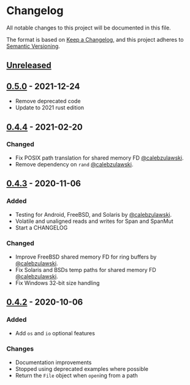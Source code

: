 # Changelog
All notable changes to this project will be documented in this file.

The format is based on [Keep a Changelog](https://keepachangelog.com/en/1.0.0/),
and this project adheres to [Semantic Versioning](https://semver.org/spec/v2.0.0.html).

## [Unreleased]

## [0.5.0] - 2021-12-24
- Remove deprecated code
- Update to 2021 rust edition

## [0.4.4] - 2021-02-20

### Changed
- Fix POSIX path translation for shared memory FD [@calebzulawski](https://github.com/calebzulawski).
- Remove dependency on `rand` [@calebzulawski](https://github.com/calebzulawski).

## [0.4.3] - 2020-11-06
### Added
- Testing for Android, FreeBSD, and Solaris by [@calebzulawski](https://github.com/calebzulawski).
- Volatile and unaligned reads and writes for Span and SpanMut
- Start a CHANGELOG

### Changed
- Improve FreeBSD shared memory FD for ring buffers by [@calebzulawski](https://github.com/calebzulawski).
- Fix Solaris and BSDs temp paths for shared memory FD [@calebzulawski](https://github.com/calebzulawski).
- Fix Windows 32-bit size handling

## [0.4.2] - 2020-10-06
### Added
- Add `os` and `io` optional features

### Changes
- Documentation improvements
- Stopped using deprecated examples where possible
- Return the `File` object when `open`ing from a path

[Unreleased]: https://github.com/kalamay/vmap-rs/compare/v0.5.0...HEAD
[0.5.0]: https://github.com/kalamay/vmap-rs/compare/v0.4.4...v0.5.0
[0.4.4]: https://github.com/kalamay/vmap-rs/compare/v0.4.3...v0.4.4
[0.4.3]: https://github.com/kalamay/vmap-rs/compare/v0.4.2...v0.4.3
[0.4.2]: https://github.com/kalamay/vmap-rs/compare/v0.4.1...v0.4.2
